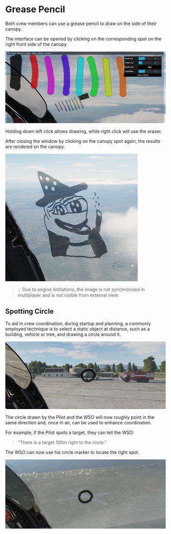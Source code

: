 # Grease Pencil

Both crew members can use a grease pencil to draw on the side of their canopy.

The interface can be opened by clicking on the corresponding spot on the right
front side of the canopy.

![Grease Pencil UI](../img/grease_pencil_ui_overview.jpg)

Holding down left click allows drawing, while right click will use the eraser.

After closing the window by clicking on the canopy spot again, the results are rendered on the canopy.

![Grease Pencil Picture](../img/grease_pencil_ui_result.jpg)

> 💡 Due to engine limitations, the image is not synchronized
> in multiplayer and is not visible from external view.

## Spotting Circle

To aid in crew coordination, during startup and planning, a commonly employed
technique is to select a static object at distance, such as a building, vehicle
or tree, and drawing a circle around it.

![Spotting Circle Setup](../img/spotting_circle_setup.jpg)

The circle drawn by the Pilot and the WSO will now roughly point in the same
direction and, once in air, can be used to enhance coordination.

For example, if the Pilot spots a target, they can tell the WSO:

> "There is a target 100m right to the circle."

The WSO can now use his circle marker to locate the right spot.

![Spotting Circle Target](../img/spotting_circle_target.jpg)
